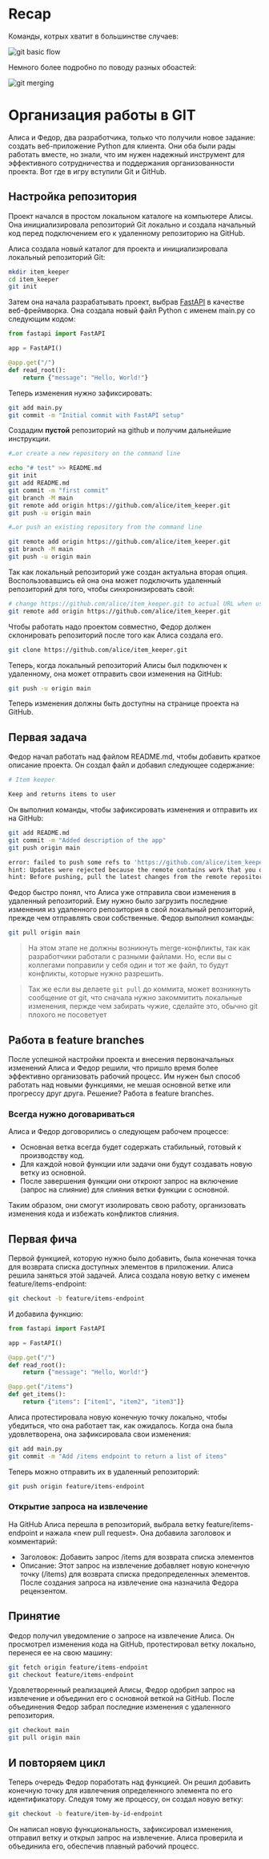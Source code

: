 # Recap

Команды, котрых хватит в большинстве случаев:

![git basic flow](https://user-images.githubusercontent.com/14274827/91470661-9d5a8780-e8b2-11ea-9ccb-0d813d2e35d1.png)

Немного более подробно по поводу разных обоастей:

![git merging](https://cloudstudio.com.au/wp-content/uploads/2021/06/GitWorkflow-4.png)

# Организация работы в GIT

Алиса и Федор, два разработчика, только что получили новое задание: создать веб-приложение Python для клиента. Они оба были рады работать вместе, но знали, что им нужен надежный инструмент для эффективного сотрудничества и поддержания организованности проекта. Вот где в игру вступили Git и GitHub.

## Настройка репозитория

Проект начался в простом локальном каталоге на компьютере Алисы. Она инициализировала репозиторий Git локально и создала начальный код перед подключением его к удаленному репозиторию на GitHub.

Алиса создала новый каталог для проекта и инициализировала локальный репозиторий Git:

```bash 
mkdir item_keeper
cd item_keeper
git init
```

Затем она начала разрабатывать проект, выбрав [FastAPI](https://fastapi.tiangolo.com/#requirements) в качестве веб-фреймворка. Она создала новый файл Python с именем main.py со следующим кодом:

```python 
from fastapi import FastAPI

app = FastAPI()

@app.get("/")
def read_root():
    return {"message": "Hello, World!"}
```

Теперь изменения нужно зафиксировать:

```bash
git add main.py
git commit -m "Initial commit with FastAPI setup"
```

Создадим **пустой** репозиторий на github и получим дальнейшие инструкции.

```bash 
#…or create a new repository on the command line

echo "# test" >> README.md
git init
git add README.md
git commit -m "first commit"
git branch -M main
git remote add origin https://github.com/alice/item_keeper.git
git push -u origin main

#…or push an existing repository from the command line

git remote add origin https://github.com/alice/item_keeper.git
git branch -M main
git push -u origin main
```

Так как локальный репозиторий уже создан актуальна вторая опция. Воспользовавшись ей она 
она может подключить удаленный репозиторий для того, чтобы синхронизировать свой:

```bash
# change https://github.com/alice/item_keeper.git to actual URL when using
git remote add origin https://github.com/alice/item_keeper.git
```

Чтобы работать надо проектом совместно, Федор должен склонировать репозиторий после того как 
Алиса создала его. 

```bash
git clone https://github.com/alice/item_keeper.git
```

Теперь, когда локальный репозиторий Алисы был подключен к удаленному, она может отправить 
свои изменения на GitHub:

```bash
git push -u origin main
```

Теперь изменения должны быть доступны на странице проекта на GitHub.

## Первая задача

Федор начал работать над файлом README.md, чтобы добавить краткое описание проекта. Он создал 
файл и добавил следующее содержание:

```bash
# Item keeper

Keep and returns items to user
```

Он выполнил команды, чтобы зафиксировать изменения и отправить их на GitHub:

```bash
git add README.md
git commit -m "Added description of the app"
git push origin main

error: failed to push some refs to 'https://github.com/alice/item_keeper.git'
hint: Updates were rejected because the remote contains work that you do not have locally.
hint: Before pushing, pull the latest changes from the remote repository.
```

Федор быстро понял, что Алиса уже отправила свои изменения в удаленный репозиторий. 
Ему нужно было загрузить последние изменения из удаленного репозитория в свой 
локальный репозиторий, прежде чем отправлять свои собственные. Федор выполнил 
команды:

```bash
git pull origin main
```

> На этом этапе не должны возникнуть merge-конфликты, так как разработчики работали с разными 
файлами. Но, если вы с коллегами поправили у себя один и тот же файл, то будут конфликты,
которые нужно разрешить.

> Так же если вы делаете `git pull` до коммита, может возникнуть сообщение от git, что сначала 
нужно закоммитить локальные изменения, пержде чем забирать чужие, сделайте это, обычно git 
плохого не посоветует

## Работа в feature branches

После успешной настройки проекта и внесения первоначальных изменений Алиса и Федор решили, 
что пришло время более эффективно организовать рабочий процесс. Им нужен был способ работать 
над новыми функциями, не мешая основной ветке или прогрессу друг друга. Решение? Работа
в feature branches.

### Всегда нужно договариваться

Алиса и Федор договорились о следующем рабочем процессе:

* Основная ветка всегда будет содержать стабильный, готовый к производству код.
* Для каждой новой функции или задачи они будут создавать новую ветку из основной.
* После завершения функции они откроют запрос на включение (запрос на слияние) для 
слияния ветки функции с основной.

Таким образом, они смогут изолировать свою работу, организовать изменения кода и 
избежать конфликтов слияния.

## Первая фича

Первой функцией, которую нужно было добавить, была конечная точка для возврата списка 
доступных элементов в приложении. Алиса решила заняться этой задачей. Алиса создала 
новую ветку с именем feature/items-endpoint:

```bash
git checkout -b feature/items-endpoint
```

И добавила функцию:

```python
from fastapi import FastAPI

app = FastAPI()

@app.get("/")
def read_root():
    return {"message": "Hello, World!"}

@app.get("/items")
def get_items():
    return {"items": ["item1", "item2", "item3"]}
```

Алиса протестировала новую конечную точку локально, чтобы убедиться, что она работает 
так, как ожидалось. Когда она была удовлетворена, она зафиксировала свои изменения:

```bash 
git add main.py
git commit -m "Add /items endpoint to return a list of items"
```

Теперь можно отправить их в удаленный репозиторий:

```bash
git push origin feature/items-endpoint
```

### Открытие запроса на извлечение

На GitHub Алиса перешла в репозиторий, выбрала ветку feature/items-endpoint и нажала 
«new pull request». Она добавила заголовок и комментарий:

* Заголовок: Добавить запрос /items для возврата списка элементов
* Описание: Этот запрос на извлечение добавляет новую конечную точку (/items) для 
возврата списка предопределенных элементов. После создания запроса на извлечение 
она назначила Федора рецензентом.

## Принятие 

Федор получил уведомление о запросе на извлечение Алиса. Он просмотрел изменения кода 
на GitHub, протестировал ветку локально, перенеся ее на свою машину:

```bash 
git fetch origin feature/items-endpoint
git checkout feature/items-endpoint
```

Удовлетворенный реализацией Алисы, Федор одобрил запрос на извлечение и объединил его 
с основной веткой на GitHub. После объединения Федор забрал последние изменения с удаленного
репозитория.

```bash 
git checkout main
git pull origin main
```

## И повторяем цикл

Теперь очередь Федор поработать над функцией. Он решил добавить конечную точку для извлечения
определенного элемента по его идентификатору. Следуя тому же процессу, он создал новую ветку:

```bash
git checkout -b feature/item-by-id-endpoint
```

Он написал новую функциональность, зафиксировал изменения, отправил ветку и открыл запрос на
 извлечение. Алиса проверила и объединила его, обеспечив плавный рабочий процесс.



